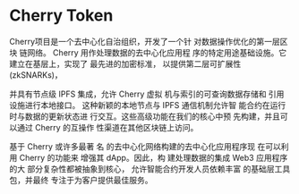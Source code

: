 # Cherry Token

Cherry项目是一个去中心化自治组织，开发了一个针
对数据操作优化的第一层区块
链网络。
Cherry 用作处理数据的去中心化应用程
序的特定用途基础设施。它建立在基层上，实现了
最先进的加密标准，
以提供第二层可扩展性 (zkSNARKs)，

并具有节点级 IPFS 集成，允许 Cherry 虚拟
机与索引的可查询数据存储和
引用设施进行本地接口。
这种新颖的本地节点与 IPFS 通信机制允许智
能合约在运行时与数据的更新状态进
行交互。这些高级功能在我们的核心中预
先构建，并且可以通过 Cherry 的互操作
性渠道在其他区块链上访问。

基于 Cherry 或许多最著
名
的去中心化网络构建的去中心化应用程序现
在可以利用 Cherry 的功能来
增强其 dApp。因此，构
建处理数据的集成
Web3 应用程序的大
部分复杂性都被抽象到核心，
允许智能合约开发人员依赖丰富
的基础层工具包，并最终
专注于为客户提供最佳服务。

